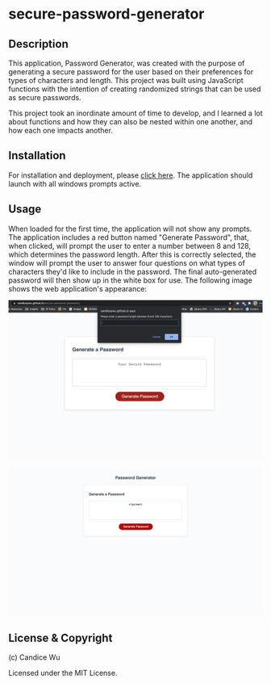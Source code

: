 # secure-password-generator

## Description
This application, Password Generator, was created with the purpose of generating a secure password for the user based on their preferences for types of characters and length. This project was built using JavaScript functions with the intention of creating randomized strings that can be used as secure passwords. 

This project took an inordinate amount of time to develop, and I learned a lot about functions and how they can also be nested within one another, and how each one impacts another. 

## Installation
For installation and deployment, please [click here](https://candiceywu.github.io/secure-password-generator/). The application should launch with all windows prompts active. 

## Usage
When loaded for the first time, the application will not show any prompts. The application includes a red button named "Generate Password", that, when clicked, will prompt the user to enter a number between 8 and 128, which determines the password length. After this is correctly selected, the window will prompt the user to answer four questions on what types of characters they'd like to include in the password. The final auto-generated password will then show up in the white box for use. The following image shows the web application's appearance:


![Candice Wu's secure password generator application includes a button that, when pushed and with the user's discretion, generates a secure password. Here is the application with one of the prompts:](assets/images/screenshot2.png)

![Here is the second image with the final, securely generated password:](assets/images/screenshot.png)

## License & Copyright

(c) Candice Wu 

Licensed under the MIT License.
